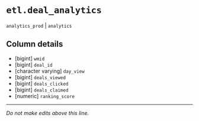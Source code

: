 # `etl.deal_analytics`
`analytics_prod` | `analytics`

## Column details
* [bigint]    `wmid`
* [bigint]    `deal_id`
* [character varying] `day_view`
* [bigint]    `deals_viewed`
* [bigint]    `deals_clicked`
* [bigint]    `deals_claimed`
* [numeric]   `ranking_score`

-------------------------------------------------------------------------------
*Do not make edits above this line.*
